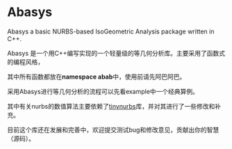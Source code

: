 # Abasys
Abasys a basic NURBS-based IsoGeometric Analysis package written in C++.


Abasys 是一个用C++编写实现的一个轻量级的等几何分析库。主要采用了函数式的编程风格，

其中所有函数都放在**namespace abab**中，使用前请先阿巴阿巴。

采用Abasys进行等几何分析的流程可以先看example中一个经典算例。

其中有关nurbs的数值算法主要依赖了[tinynurbs](https://github.com/pradeep-pyro/tinynurbs)库，并对其进行了一些修改和补充。

目前这个库还在发展和完善中，欢迎提交测试bug和修改意见，贡献出你的智慧（源码）。